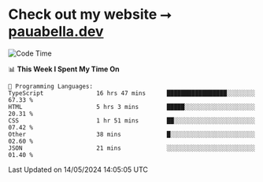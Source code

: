 # Check out my website ⭢ [pauabella.dev](https://pauabella.dev)

<!--START_SECTION:waka-->
![Code Time](http://img.shields.io/badge/Code%20Time-3%2C329%20hrs%208%20mins-blue)

📊 **This Week I Spent My Time On** 

```text
💬 Programming Languages: 
TypeScript               16 hrs 47 mins      █████████████████░░░░░░░░   67.33 % 
HTML                     5 hrs 3 mins        █████░░░░░░░░░░░░░░░░░░░░   20.31 % 
CSS                      1 hr 51 mins        ██░░░░░░░░░░░░░░░░░░░░░░░   07.42 % 
Other                    38 mins             █░░░░░░░░░░░░░░░░░░░░░░░░   02.60 % 
JSON                     21 mins             ░░░░░░░░░░░░░░░░░░░░░░░░░   01.40 % 
```


 Last Updated on 14/05/2024 14:05:05 UTC
<!--END_SECTION:waka-->
